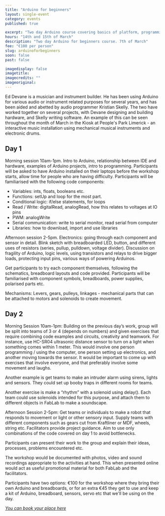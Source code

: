 ```yaml
---
title: "Arduino for beginners"
layout: single-event
category: events
published: true

excerpt: "Two day Arduino course covering basics of platform, programming, electronics and participant led project work with an emphasis on physical interaction by Ed Devane and Kristian Skelly"
hours: "14th and 15th of March"
description: "Two day Arduino for beginners course. 7th of March"
fee: "€100 per person"
slug: arduinoforbeginners
soon: false
past: false

imagedisplay: false
imagetitle:
imagecredits: ""
imageoriginal:
---
```


Ed Devane is a musician and instrument builder. He has been using Arduino for various audio or instrument related purposes for several years, and has been aided and abetted by audio programmer Kristian Skelly. The two have worked together on several projects, with Devane designing and building hardware, and Skelly writing software. An example of this can be seen throughout the month of March in the Kiosk at People's Park Limerick - an interactive music installation using mechanical musical instruments and electronic drums.

## Day 1

Morning session 10am-1pm. Intro to Arduino, relationship between IDE and hardware, examples of Arduino projects, intro to programming. Participants will be asked to have Arduino installed on their laptops before the workshop starts, allow time for people who are having difficulty. Participants will be familiarised with the following code components:
 - Variables: ints, floats, booleans etc.
 - Functions: setUp and loop for the most part.
 - Conditional logic: if/else statements, for loops
 - Read / Write: digitalRead, analogRead, how this relates to voltages at IO pins
 - PWM: analogWrite
 - Serial communication: write to serial monitor, read serial from computer
 - Libraries: how to download, import and use libraries

Afternoon session 2-5pm. Electronics: going through each component and sensor in detail.
Blink sketch with breadboarded LED, button, and different uses of resistors (series, pullup, pulldown, voltage divider). Discussion on fragility of Arduino, logic levels, using transistors and relays to drive bigger loads, protecting input pins, various ways of powering Arduinos.

Get participants to try each component themselves, following the schematics, breadboard layouts and code provided. Participants will be familiarised with component symbols, breadboards, power supplies, polarised parts etc.

Mechanisms: Levers, gears, pulleys, linkages - mechanical parts that can be attached to motors and solenoids to create movement.



## Day 2

Morning Session 10am-1pm: Building on the previous day’s work, group will be split into teams of 3 or 4 (depends on numbers) and given exercises that require combining code examples and circuits, creativity and teamwork. For instance, use HC-SR04 ultrasonic distance sensor to turn on a light when something comes within 1 meter. This would involve one person programming / using the computer, one person setting up electronics, and another moving towards the sensor. It would be important to come up with exercises that involve everyone, and that preferably involve some movement and laughs.

Another example is get teams to make an intruder alarm using sirens, lights and sensors. They could set up booby traps in different rooms for teams.

Another exercise is make a “rhythm” with a solenoid using delay(). Each team could use solenoids intended for this purpose, and attach them to different objects in FabLab to make a soundscape.


Afternoon Session 2-5pm: Get teams or individuals to make a robot that responds to movement or light or other sensory input. Supply teams with different components such as gears cut from Kraftliner or MDF, wheels, string etc. Facilitators provide project guidance. Aim to use only combinations of the code covered on day 1 to avoid bottlenecks.

Participants can present their work to the group and explain their ideas, processes, problems encountered etc.

The workshop would be documented with photos, video and sound recordings appropriate to the activities at hand. This when presented online would act as useful promotional material for both FabLab and the facilitators.

Participants have two options: €100 for the workshop where they bring their own Arduino and breadboards, or for an extra €45 they get to use and keep a kit of Arduino, breadboard, sensors, servo etc that we'll be using on the day.

*[You can book your place here](http://fablablimerick.ticketleap.com/arduinoforbeginners/)*
